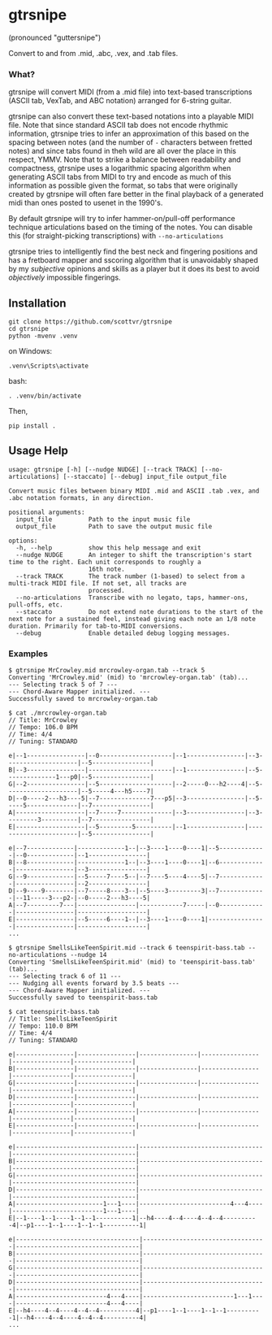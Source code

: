 # gtrsnipe 
(pronounced "guttersnipe")

Convert to and from .mid, .abc, .vex, and .tab files. 

### What?

gtrsnipe will convert MIDI (from a .mid file) into text-based transcriptions (ASCII tab, VexTab, and ABC notation) arranged for 6-string guitar.

gtrsnipe can also convert these text-based notations into a playable MIDI file. Note that since standard ASCII tab does not encode rhythmic information, gtrsnipe tries to infer an approximation of this based on the spacing between notes (and the number of `-` characters between fretted notes) and since tabs found in theh wild are all over the place in this respect, YMMV. Note that to strike a balance between readability and compactness, gtrsnipe uses a logarithmic spacing algorithm when generating ASCII tabs from MIDI to try and encode as much of this information as possible given the format, so tabs that were originally created by gtrsnipe will often fare better in the final playback of a generated midi than ones posted to usenet in the 1990's. 

By default gtrsnipe will try to infer hammer-on/pull-off performance technique articulations based on the timing of the notes. You can disable this (for straight-picking transcriptions) with `--no-articulations`

gtrsnipe tries to intelligently find the best neck and fingering positions and has a fretboard mapper and sscoring algorithm that is unavoidably shaped by my *subjective* opinions and skills as a player but it  does its best to avoid *objectively* impossible fingerings.

## Installation

```
git clone https://github.com/scottvr/gtrsnipe
cd gtrsnipe
python -mvenv .venv
```

on Windows:

```
.venv\Scripts\activate
```

bash:

```
. .venv/bin/activate
```

Then, 

```
pip install .
```


## Usage Help

```
usage: gtrsnipe [-h] [--nudge NUDGE] [--track TRACK] [--no-articulations] [--staccato] [--debug] input_file output_file

Convert music files between binary MIDI .mid and ASCII .tab .vex, and .abc notation formats, in any direction.

positional arguments:
  input_file          Path to the input music file
  output_file         Path to save the output music file

options:
  -h, --help          show this help message and exit
  --nudge NUDGE       An integer to shift the transcription's start time to the right. Each unit corresponds to roughly a    
                      16th note.
  --track TRACK       The track number (1-based) to select from a multi-track MIDI file. If not set, all tracks are
                      processed.
  --no-articulations  Transcribe with no legato, taps, hammer-ons, pull-offs, etc.
  --staccato          Do not extend note durations to the start of the next note for a sustained feel, instead giving each note an 1/8 note duration. Primarily for tab-to-MIDI conversions.
  --debug             Enable detailed debug logging messages.

```

### Examples

```
$ gtrsnipe MrCrowley.mid mrcrowley-organ.tab --track 5
Converting 'MrCrowley.mid' (mid) to 'mrcrowley-organ.tab' (tab)...
--- Selecting track 5 of 7 ---
--- Chord-Aware Mapper initialized. ---
Successfully saved to mrcrowley-organ.tab

$ cat ./mrcrowley-organ.tab
// Title: MrCrowley
// Tempo: 106.0 BPM
// Time: 4/4
// Tuning: STANDARD

e|--1----------------|--0--------------------|--1----------------|--3--------------------|--5----------------|
B|--3----------------|-----------------------|--1----------------|--5--------------1---p0|--5----------------|
G|--2----------------|--5--------------------|--2-----0---h2----4|--5--------------------|--5-----4---h5----7|
D|--0-----2---h3----5|--7--------------7---p5|--3----------------|--5-----5--------------|--7----------------|
A|-------------------|--7-----7--------------|--3----------------|--3---------3----------|--7----------------|
E|-------------------|--5---------5----------|--1----------------|-----------------------|--5----------------|

e|--7-------------|-------------1--|--3----1----0----1|--5-------------|--0-------------|--1----------------|
B|--8-------------|-------------1--|--3----1----0----1|--6-------------|----------------|--3----------------|
G|--9-------------|--5-----7----5--|--7----5----4----5|--7-------------|----------------|--2----------------|
D|--9----9--------|--7-----8----3--|--5----3---------3|--7-------------|--11-----3---p2-|--0-----2---h3----5|
A|--7---------7---|----------------|------------7-----|--0-------------|----------------|-------------------|
E|----------------|--5-----6----1--|--3----1----0----1|----------------|----------------|-------------------|
...
```


```
$ gtrsnipe SmellsLikeTeenSpirit.mid --track 6 teenspirit-bass.tab --no-articulations --nudge 14
Converting 'SmellsLikeTeenSpirit.mid' (mid) to 'teenspirit-bass.tab' (tab)...
--- Selecting track 6 of 11 ---
--- Nudging all events forward by 3.5 beats ---
--- Chord-Aware Mapper initialized. ---
Successfully saved to teenspirit-bass.tab

$ cat teenspirit-bass.tab
// Title: SmellsLikeTeenSpirit
// Tempo: 110.0 BPM
// Time: 4/4
// Tuning: STANDARD

e|----------------|----------------|----------------|----------------|----------------|----------------|
B|----------------|----------------|----------------|----------------|----------------|----------------|
G|----------------|----------------|----------------|----------------|----------------|----------------|
D|----------------|----------------|----------------|----------------|----------------|----------------|
A|----------------|----------------|----------------|----------------|----------------|----------------|
E|----------------|----------------|----------------|----------------|----------------|----------------|

e|---------------------------------|----------------------------------|----------------------------------|
B|---------------------------------|----------------------------------|----------------------------------|
G|---------------------------------|----------------------------------|----------------------------------|
D|---------------------------------|----------------------------------|----------------------------------|
A|------------------------1---1----|-------------------------4---4----|-------------------------1---1----|
E|--1----1--1----1--1--1----------1|--h4----4--4----4--4--4----------4|--p1----1--1----1--1--1----------1|

e|----------------------------------|----------------------------------|----------------------------------|
B|----------------------------------|----------------------------------|----------------------------------|
G|----------------------------------|----------------------------------|----------------------------------|
D|----------------------------------|----------------------------------|----------------------------------|
A|-------------------------4---4----|-------------------------1---1----|-------------------------4---4----|
E|--h4----4--4----4--4--4----------4|--p1----1--1----1--1--1----------1|--h4----4--4----4--4--4----------4|
...
```
